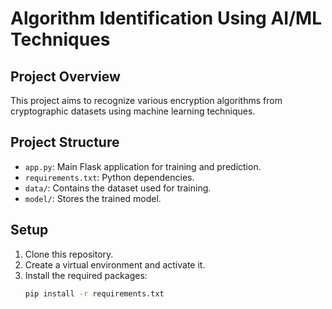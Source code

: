 # Algorithm Identification Using AI/ML Techniques

## Project Overview
This project aims to recognize various encryption algorithms from cryptographic datasets using machine learning techniques.

## Project Structure
- `app.py`: Main Flask application for training and prediction.
- `requirements.txt`: Python dependencies.
- `data/`: Contains the dataset used for training.
- `model/`: Stores the trained model.

## Setup
1. Clone this repository.
2. Create a virtual environment and activate it.
3. Install the required packages:
   ```bash
   pip install -r requirements.txt
